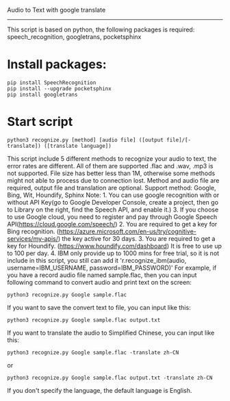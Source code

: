 Audio to Text with google translate
____________________________________
This script is based on python, the following packages is required:
speech_recognition, googletrans, pocketsphinx

Install packages:
====================================
```
pip install SpeechRecognition
pip install --upgrade pocketsphinx
pip install googletrans
```

Start script
====================================
```
python3 recognize.py [method] [audio file] ([output file]/[-translate]) ([translate language])
```
This script include 5 different methods to recognize your audio to text, the error rates are different. All of them are supported .flac and .wav, .mp3 is not supported. File size has better less than 1M, otherwise some methods might not able to process due to connection lost. Method and audio file are required, output file and translation are optional.
Support method: Google, Bing, Wit, Houndify, Sphinx
Note: 	1. You can use google recognition with or without API Key(go to Google Developer Console, create a project, then go to Library on the right, find the Speech API, and enable it.)
			3. If you choose to use Google cloud, you need to register and pay through Google Speech API(https://cloud.google.com/speech/)
			2. You are required to get a key for Bing recognition. (https://azure.microsoft.com/en-us/try/cognitive-services/my-apis/) the key active for 30 days.
			3. You are required to get a key for Houndify. (https://www.houndify.com/dashboard) It is free to use up to 100 per day.
			4. IBM only provide up to 1000 mins for free trial, so it is not include in this script, you still can add it 'r.recognize_ibm(audio, username=IBM_USERNAME, password=IBM_PASSWORD)'
For example, if you have a record audio file named sample.flac, then you can input following command to convert audio and  print text on the screen:
```
python3 recognize.py Google sample.flac
```

If you want to save the convert text to file, you can input like this:
```
python3 recognize.py Google sample.flac output.txt
```

If you want to translate the audio to Simplified Chinese, you can input like this:
```
python3 recognize.py Google sample.flac -translate zh-CN
```
or 
```
python3 recognize.py Google sample.flac output.txt -translate zh-CN
```
If you don't specify the language, the default language is English.